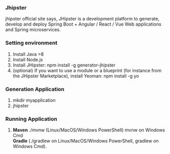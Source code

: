 ### Jhipster

jhipster official site says, JHipster is a development platform to generate, develop and deploy Spring Boot + Angular / React / Vue Web applications and Spring microservices.

### Setting environment

1. Install Java >8
2. Install Node.js
3. Install JHipster: npm install -g generator-jhipster
4. (optional) If you want to use a module or a blueprint (for instance from the JHipster Marketplace), install Yeoman: npm install -g yo

### Generation Application

1. mkdir myapplication
2. jhipster

### Running Application

1. <b>Maven</b> ./mvnw (Linux/MacOS/Windows PowerShell) mvnw on Windows Cmd <br/>
   <b>Gradle</b> (./gradlew on Linux/MacOS/Windows PowerShell, gradlew on Windows Cmd).

